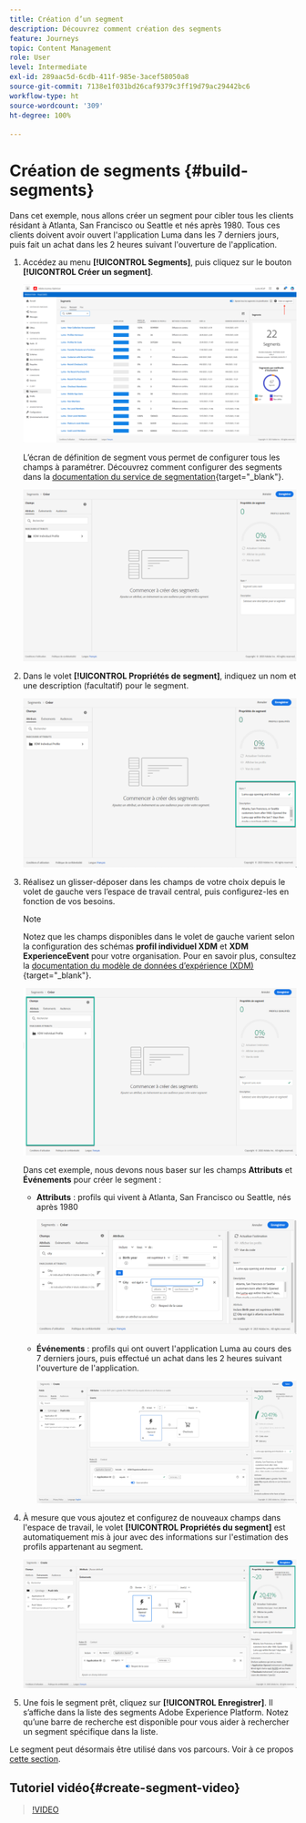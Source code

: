 ```yaml
---
title: Création d’un segment
description: Découvrez comment création des segments
feature: Journeys
topic: Content Management
role: User
level: Intermediate
exl-id: 289aac5d-6cdb-411f-985e-3acef58050a8
source-git-commit: 7138e1f031bd26caf9379c3ff19d79ac29442bc6
workflow-type: ht
source-wordcount: '309'
ht-degree: 100%

---
```


# Création de segments {#build-segments}

Dans cet exemple, nous allons créer un segment pour cibler tous les clients résidant à Atlanta, San Francisco ou Seattle et nés après 1980. Tous ces clients doivent avoir ouvert l&#39;application Luma dans les 7 derniers jours, puis fait un achat dans les 2 heures suivant l&#39;ouverture de l&#39;application.

1. Accédez au menu **[!UICONTROL Segments]**, puis cliquez sur le bouton **[!UICONTROL Créer un segment]**.

   ![](../assets/create-segment.png)

   L’écran de définition de segment vous permet de configurer tous les champs à paramétrer. Découvrez comment configurer des segments dans la [documentation du service de segmentation](https://experienceleague.adobe.com/docs/experience-platform/segmentation/ui/overview.html?lang=fr){target=&quot;_blank&quot;}.

   ![](../assets/segment-builder.png)

1. Dans le volet **[!UICONTROL Propriétés de segment]**, indiquez un nom et une description (facultatif) pour le segment.

   ![](../assets/segment-properties.png)

1. Réalisez un glisser-déposer dans les champs de votre choix depuis le volet de gauche vers l’espace de travail central, puis configurez-les en fonction de vos besoins.

   >[!NOTE]
   >
   >Notez que les champs disponibles dans le volet de gauche varient selon la configuration des schémas **profil individuel XDM** et **XDM ExperienceEvent** pour votre organisation.  Pour en savoir plus, consultez la [documentation du modèle de données d’expérience (XDM)](https://experienceleague.adobe.com/docs/experience-platform/xdm/home.html?lang=fr){target=&quot;_blank&quot;}.

   ![](../assets/drag-fields.png)

   Dans cet exemple, nous devons nous baser sur les champs **Attributs** et **Événements** pour créer le segment :

   * **Attributs** : profils qui vivent à Atlanta, San Francisco ou Seattle, nés après 1980

      ![](../assets/add-attributes.png)

   * **Événements** : profils qui ont ouvert l&#39;application Luma au cours des 7 derniers jours, puis effectué un achat dans les 2 heures suivant l&#39;ouverture de l&#39;application.

      ![](../assets/add-events.png)

1. À mesure que vous ajoutez et configurez de nouveaux champs dans l&#39;espace de travail, le volet **[!UICONTROL Propriétés du segment]** est automatiquement mis à jour avec des informations sur l&#39;estimation des profils appartenant au segment.

   ![](../assets/segment-estimate.png)

1. Une fois le segment prêt, cliquez sur **[!UICONTROL Enregistrer]**. Il s’affiche dans la liste des segments Adobe Experience Platform. Notez qu’une barre de recherche est disponible pour vous aider à rechercher un segment spécifique dans la liste.

Le segment peut désormais être utilisé dans vos parcours. Voir à ce propos [cette section](../segment/about-segments.md).

## Tutoriel vidéo{#create-segment-video}

>[!VIDEO](https://video.tv.adobe.com/v/334281?quality=12)
